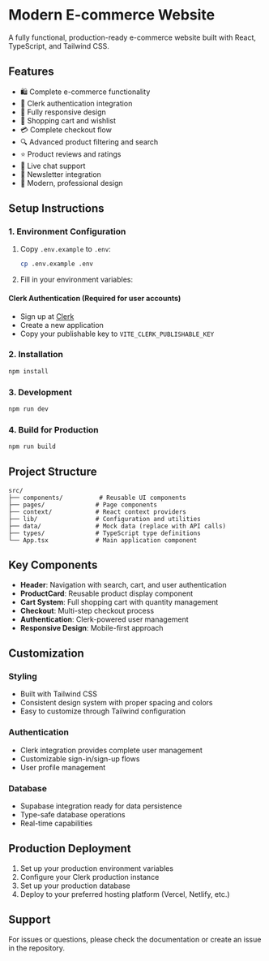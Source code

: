 # Modern E-commerce Website

A fully functional, production-ready e-commerce website built with React, TypeScript, and Tailwind CSS.

## Features

- 🛍️ Complete e-commerce functionality
- 🔐 Clerk authentication integration
- 📱 Fully responsive design
- 🛒 Shopping cart and wishlist
- 💳 Complete checkout flow
- 🔍 Advanced product filtering and search
- ⭐ Product reviews and ratings
- 💬 Live chat support
- 📧 Newsletter integration
- 🎨 Modern, professional design

## Setup Instructions

### 1. Environment Configuration

1. Copy `.env.example` to `.env`:
   ```bash
   cp .env.example .env
   ```

2. Fill in your environment variables:

#### Clerk Authentication (Required for user accounts)
- Sign up at [Clerk](https://clerk.com/)
- Create a new application
- Copy your publishable key to `VITE_CLERK_PUBLISHABLE_KEY`

### 2. Installation

```bash
npm install
```

### 3. Development

```bash
npm run dev
```

### 4. Build for Production

```bash
npm run build
```

## Project Structure

```
src/
├── components/          # Reusable UI components
├── pages/              # Page components
├── context/            # React context providers
├── lib/                # Configuration and utilities
├── data/               # Mock data (replace with API calls)
├── types/              # TypeScript type definitions
└── App.tsx             # Main application component
```

## Key Components

- **Header**: Navigation with search, cart, and user authentication
- **ProductCard**: Reusable product display component
- **Cart System**: Full shopping cart with quantity management
- **Checkout**: Multi-step checkout process
- **Authentication**: Clerk-powered user management
- **Responsive Design**: Mobile-first approach

## Customization

### Styling
- Built with Tailwind CSS
- Consistent design system with proper spacing and colors
- Easy to customize through Tailwind configuration

### Authentication
- Clerk integration provides complete user management
- Customizable sign-in/sign-up flows
- User profile management

### Database
- Supabase integration ready for data persistence
- Type-safe database operations
- Real-time capabilities

## Production Deployment

1. Set up your production environment variables
2. Configure your Clerk production instance
3. Set up your production database
4. Deploy to your preferred hosting platform (Vercel, Netlify, etc.)

## Support

For issues or questions, please check the documentation or create an issue in the repository.
